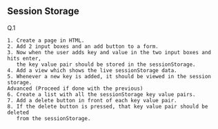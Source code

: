 ## Session Storage

Q.1

    1. Create a page in HTML.
    2. Add 2 input boxes and an add button to a form.
    3. Now when the user adds key and value in the two input boxes and hits enter,
       the key value pair should be stored in the sessionStorage.
    4. Add a view which shows the live sessionStorage data.
    5. Whenever a new key is added, it should be viewed in the session storage.
    Advanced (Proceed if done with the previous)
    6. Create a list with all the sessionStorage key value pairs.
    7. Add a delete button in front of each key value pair.
    8. If the delete button is pressed, that key value pair should be deleted
       from the sessionStorage.
